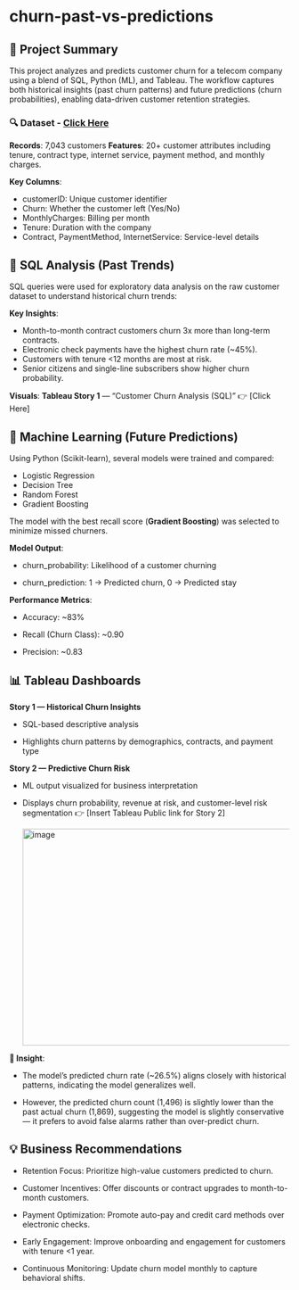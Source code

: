 # churn-past-vs-predictions

## 🧩 Project Summary

This project analyzes and predicts customer churn for a telecom company using a blend of SQL, Python (ML), and Tableau.
The workflow captures both historical insights (past churn patterns) and future predictions (churn probabilities), enabling data-driven customer retention strategies.

### 🔍 Dataset - [Click Here](https://drive.google.com/file/d/1PQeiKF3LzBJRb6C7oYS9gXgohaHcjHMz/view?usp=sharing)
**Records**: 7,043 customers
**Features**: 20+ customer attributes including tenure, contract type, internet service, payment method, and monthly charges.

**Key Columns**:

- customerID: Unique customer identifier
- Churn: Whether the customer left (Yes/No)
- MonthlyCharges: Billing per month
- Tenure: Duration with the company
- Contract, PaymentMethod, InternetService: Service-level details

## 🧮 SQL Analysis (Past Trends)

SQL queries were used for exploratory data analysis on the raw customer dataset to understand historical churn trends:

**Key Insights**:

- Month-to-month contract customers churn 3x more than long-term contracts.
- Electronic check payments have the highest churn rate (~45%).
- Customers with tenure <12 months are most at risk.
- Senior citizens and single-line subscribers show higher churn probability.

**Visuals**:
**Tableau Story 1** — “Customer Churn Analysis (SQL)”
👉 [Click Here]

## 🤖 Machine Learning (Future Predictions)

Using Python (Scikit-learn), several models were trained and compared:

- Logistic Regression
- Decision Tree
- Random Forest
- Gradient Boosting

The model with the best recall score (**Gradient Boosting**) was selected to minimize missed churners.

**Model Output**:

- churn_probability: Likelihood of a customer churning

- churn_prediction: 1 → Predicted churn, 0 → Predicted stay

**Performance Metrics**:

- Accuracy: ~83%

- Recall (Churn Class): ~0.90

- Precision: ~0.83

## 📊 Tableau Dashboards
**Story 1 — Historical Churn Insights**
- SQL-based descriptive analysis

- Highlights churn patterns by demographics, contracts, and payment type

**Story 2 — Predictive Churn Risk**
- ML output visualized for business interpretation

- Displays churn probability, revenue at risk, and customer-level risk segmentation
  👉 [Insert Tableau Public link for Story 2]


  <img width="1015" height="389" alt="image" src="https://github.com/user-attachments/assets/de5ce3a0-0a1e-4c4c-8706-52ccea612781" />


**🧠 Insight**:

- The model’s predicted churn rate (~26.5%) aligns closely with historical patterns, indicating the model generalizes well.

- However, the predicted churn count (1,496) is slightly lower than the past actual churn (1,869), suggesting the model is slightly conservative — it prefers to avoid false alarms rather than over-predict churn.

## 💡 Business Recommendations

- Retention Focus: Prioritize high-value customers predicted to churn.

- Customer Incentives: Offer discounts or contract upgrades to month-to-month customers.

- Payment Optimization: Promote auto-pay and credit card methods over electronic checks.

- Early Engagement: Improve onboarding and engagement for customers with tenure <1 year.

- Continuous Monitoring: Update churn model monthly to capture behavioral shifts.

